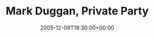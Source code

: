 ---
templateKey: event
guid: 0892db5e-6eab-11ea-99c5-002590d1d1b0
date: 2005-12-09T19:30:00+00:00
eventTime: '7:30pm'
title: Mark Duggan, Private Party
artist: Mark Duggan
city: Toronto
venue: Private Party
group: Tim Shia
guests: Kevin Barrett, Paul Donat
---